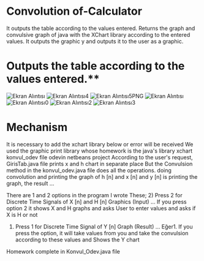 # Convolution of-Calculator
It outputs the table according to the values entered. Returns the graph and convulsive graph of java with the XChart library according to the entered values. It outputs the graphic y and outputs it to the user as a graphic.

# Outputs the table according to the values entered.**

![Ekran Alıntısı](https://user-images.githubusercontent.com/57585087/85200416-d3521d00-b2ff-11ea-9559-b7ca6636673a.PNG)
![Ekran Alıntısı4](https://user-images.githubusercontent.com/57585087/85200435-00063480-b300-11ea-85dd-60ab3e3dbe54.PNG)
![Ekran Alıntısı5PNG](https://user-images.githubusercontent.com/57585087/85200436-01376180-b300-11ea-8394-02c5c7e37113.PNG)
![Ekran Alıntısı](https://user-images.githubusercontent.com/57585087/85200437-01376180-b300-11ea-945b-c6987ac21632.PNG)
![Ekran Alıntısı0](https://user-images.githubusercontent.com/57585087/85200438-01cff800-b300-11ea-8447-6f074748a194.PNG)
![Ekran Alıntısı2](https://user-images.githubusercontent.com/57585087/85200439-03012500-b300-11ea-8b90-2cb47c24a41d.PNG)
![Ekran Alıntısı3](https://user-images.githubusercontent.com/57585087/85200440-03012500-b300-11ea-84ed-2311259ce53b.PNG)

# Mechanism

It is necessary to add the xchart library below or error will be received
We used the graphic print library whose homework is the java's library xchart
konvul_odev file odevin netbeans project
According to the user's request, GirisTab.java
file prints x and h chart in separate place
But the Convulsion method in the konvul_odev.java file does all the operations.
doing convolution and printing the graph of h [n] and x [n] and y [n]
is printing the graph, the result ...


There are 1 and 2 options in the program I wrote
These;
2) Press 2 for Discrete Time Signals of X [n] and H [n] Graphics (Input) ...
If you press option 2 it shows X and H graphs and asks User to enter values
and asks if X is H or not
1) Press 1 for Discrete Time Signal of Y [n] Graph (Result) ...
Eğer1. If you press the option, it will take values ​​from you and take the convulsion according to these values ​​and
Shows the Y chart


Homework complete in Konvul_Odev.java file
